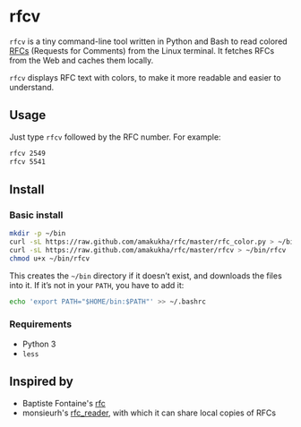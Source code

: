 # rfcv
`rfcv` is a tiny command-line tool written in Python and Bash to read colored 
[RFCs](http://www.ietf.org/rfc.html) (Requests for Comments) from the 
Linux terminal. It fetches RFCs from the Web and caches them locally.

`rfcv` displays RFC text with colors, to make it more readable and easier to understand.


## Usage

Just type `rfcv` followed by the RFC number. For example:

```sh
rfcv 2549
rfcv 5541
```


## Install

### Basic install

```sh
mkdir -p ~/bin
curl -sL https://raw.github.com/amakukha/rfc/master/rfc_color.py > ~/bin/rfc_color.py
curl -sL https://raw.github.com/amakukha/rfc/master/rfcv > ~/bin/rfcv
chmod u+x ~/bin/rfcv
```

This creates the `~/bin` directory if it doesn’t exist, and downloads the files into it.
If it’s not in your `PATH`, you have to add it:

```sh
echo 'export PATH="$HOME/bin:$PATH"' >> ~/.bashrc
```


### Requirements

- Python 3
- `less`


## Inspired by

- Baptiste Fontaine's [rfc](https://github.com/bfontaine/rfc)
- monsieurh's [rfc_reader](https://github.com/monsieurh/rfc_reader), with which it can share local copies of RFCs
